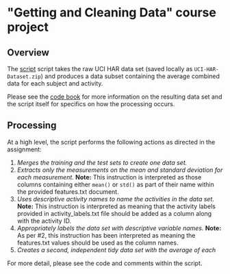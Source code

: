 # "Getting and Cleaning Data" course project

## Overview

The [script](run_analysis.R) script takes the raw UCI HAR data set (saved
locally as `UCI-HAR-Dataset.zip`) and produces a data subset containing the 
average combined data for each subject and activity.

Please see the [code book](CodeBook.md) for more information on the resulting 
data set and the script itself for specifics on how the processing occurs.

## Processing

At a high level, the script performs the following actions as directed
in the assignment:

1. _Merges the training and the test sets to create one data set._
2. _Extracts only the measurements on the mean and standard deviation for each
    measurement._ **Note:** This instruction is interpreted as those columns 
    containing either `mean()` or `std()` as part of their name within
    the provided features.txt document.
3. _Uses descriptive activity names to name the activities in the data set._
    **Note:** This instruction is interpreted as meaning that the 
    activity labels provided in activity_labels.txt file should be added
    as a column along with the activity ID.
4. _Appropriately labels the data set with descriptive variable names._ 
    **Note:** As per #2, this instruction has been interpreted as meaning
    the features.txt values should be used as the column names.
5. _Creates a second, independent tidy data set with the average of each_

For more detail, please see the code and comments within the script.

